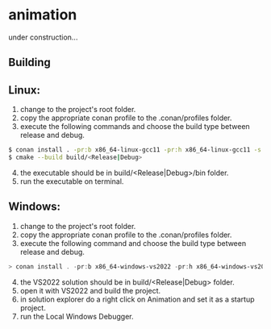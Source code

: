 # animation
under construction...

Building
--------
Linux:
---
1. change to the project's root folder.
2. copy the appropriate conan profile to the .conan/profiles folder.
3. execute the following commands and choose the build type between release and debug. 
```bash
$ conan install . -pr:b x86_64-linux-gcc11 -pr:h x86_64-linux-gcc11 -s build_type=<Release|Debug>
$ cmake --build build/<Release|Debug>
```
4. the executable should be in build/<Release|Debug>/bin folder.
5. run the executable on terminal.

Windows:
---
1. change to the project's root folder.
2. copy the appropriate conan profile to the .conan/profiles folder.
3. execute the following command and choose the build type between release and debug. 
```powershell
> conan install . -pr:b x86_64-windows-vs2022 -pr:h x86_64-windows-vs2022 -s build_type=<Release|Debug>
```
4. the VS2022 solution should be in build/<Release|Debug> folder.
5. open it with VS2022 and build the project.
6. in solution explorer do a right click on Animation and set it as a startup project.
7. run the Local Windows Debugger.
